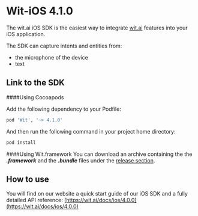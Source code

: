 Wit-iOS 4.1.0
=============

The wit.ai iOS SDK is the easiest way to integrate [wit.ai](https://wit.ai) features into your iOS application.

The SDK can capture intents and entities from:

- the microphone of the device
- text


Link to the SDK
---------------

####Using Cocoapods

Add the following dependency to your Podfile:
```ruby
pod 'Wit', '~> 4.1.0'
```

And then run the following command in your project home directory:
```bash
pod install
```


####Using Wit.framework
You can download an archive containing the the ***.framework*** and the ***.bundle*** files under the [release section](https://github.com/wit-ai/wit-ios-sdk/releases).


How to use
----------

You will find on our website a quick start guide of our iOS SDK and a fully detailed API reference: [https://wit.ai/docs/ios/4.0.0](https://wit.ai/docs/ios/4.0.0)
